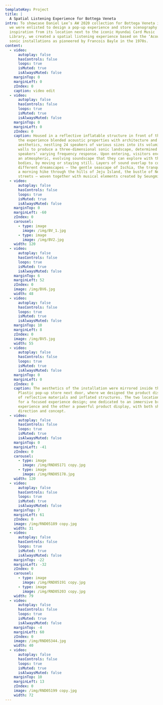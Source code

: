 ```yaml
---
templateKey: Project
title: |
  A Spatial Listening Experience for Bottega Veneta 
intro: To showcase Daniel Lee’s AW 2020 collection for Bottega Veneta in Seoul,
  we were enlisted to design a pop-up experience and store scenography. Drawing
  inspiration from its location next to the iconic Hyundai Card Music
  Library, we created a spatial listening experience based on the ‘Acousmonium’
  sonic installations as pioneered by Francois Bayle in the 1970s.
content:
  - video:
      autoplay: false
      hasControls: false
      loops: true
      isMuted: true
      isAlwaysMuted: false
    marginTop: 0
    marginLeft: 0
    zIndex: 0
    caption: video edit
  - video:
      autoplay: false
      hasControls: false
      loops: true
      isMuted: true
      isAlwaysMuted: false
    marginTop: 0
    marginLeft: 0
    zIndex: 0
    caption: Housed in a reflective inflatable structure in front of the building,
      the experience blended acoustic properties with architecture and
      aesthetics, nestling 24 speakers of various sizes into its voluminous
      walls to produce a three-dimensional sonic landscape, determined by the
      speakers’ varying frequency response. Upon entering, visitors encountered
      an atmospheric, evolving soundscape that they can explore with their
      bodies, by moving or staying still. Layers of sound overlap to conjure up
      different dreamscapes – the gentle seascape of Ischia, the tranquility of
      a morning hike through the hills of Jeju Island, the bustle of New York’s
      streets – woven together with musical elements created by Seungmin Cha.
  - video:
      autoplay: false
      hasControls: false
      loops: true
      isMuted: true
      isAlwaysMuted: false
    marginTop: 0
    marginLeft: -60
    zIndex: 0
    carousel:
      - type: image
        image: /img/BV_1.jpg
      - type: image
        image: /img/BV2.jpg
    width: 120
  - video:
      autoplay: false
      hasControls: false
      loops: true
      isMuted: true
      isAlwaysMuted: false
    marginTop: 6
    marginLeft: 52
    zIndex: 0
    image: /img/BV6.jpg
    width: 48
  - video:
      autoplay: false
      hasControls: false
      loops: true
      isMuted: true
      isAlwaysMuted: false
    marginTop: 10
    marginLeft: 8
    zIndex: 0
    image: /img/BV5.jpg
    width: 55
  - video:
      autoplay: false
      hasControls: false
      loops: true
      isMuted: true
      isAlwaysMuted: false
    marginTop: 0
    marginLeft: 0
    zIndex: 0
    caption: The aesthetics of the installation were mirrored inside the Vinyl &
      Plastic pop-up store next door, where we designed the product displays out
      of reflective materials and inflated structures. The two locations allowed
      for a focused experience design; one dedicated to an immersive brand
      experience and the other a powerful product display, with both sharing art
      direction and concept.
  - video:
      autoplay: false
      hasControls: false
      loops: true
      isMuted: true
      isAlwaysMuted: false
    marginTop: 0
    marginLeft: -41
    zIndex: 0
    carousel:
      - type: image
        image: /img/RND05171 copy.jpg
      - type: image
        image: /img/RND05178.jpg
    width: 120
  - video:
      autoplay: false
      hasControls: false
      loops: true
      isMuted: true
      isAlwaysMuted: false
    marginTop: 7
    marginLeft: 61
    zIndex: 0
    image: /img/RND05189 copy.jpg
    width: 31
  - video:
      autoplay: false
      hasControls: false
      loops: true
      isMuted: true
      isAlwaysMuted: false
    marginTop: -22
    marginLeft: -32
    zIndex: 0
    carousel:
      - type: image
        image: /img/RND05191 copy.jpg
      - type: image
        image: /img/RND05203 copy.jpg
    width: 79
  - video:
      autoplay: false
      hasControls: false
      loops: true
      isMuted: true
      isAlwaysMuted: false
    marginTop: -4
    marginLeft: 60
    zIndex: 0
    image: /img/RND05344.jpg
    width: 40
  - video:
      autoplay: false
      hasControls: false
      loops: true
      isMuted: true
      isAlwaysMuted: false
    marginTop: 10
    marginLeft: 13
    zIndex: 0
    image: /img/RND05199 copy.jpg
    width: 72
---
```

